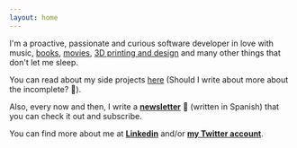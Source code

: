 ```yaml
---
layout: home
---
```


I'm a proactive, passionate and curious software developer in love with music, [books](https://www.goodreads.com/user/show/90940182-miguel-vila), [movies](https://letterboxd.com/mavilam/), [3D printing and design](https://www.thingiverse.com/mavilam/designs) and many other things that don't let me sleep.

You can read about my side projects [here](/sideprojects/) (Should I write about more about the incomplete? 🤔).

Also, every now and then, I write a <b>[newsletter](/newsletter/)</b> 📨 (written in Spanish) that you can check it out and subscribe.

You can find more about me at <span style=" font-weight: bold">[Linkedin](https://www.linkedin.com/in/mavilam/)</span> and/or <span style=" font-weight: bold">[my Twitter account](https://twitter.com/avilamonroy)</span>.
